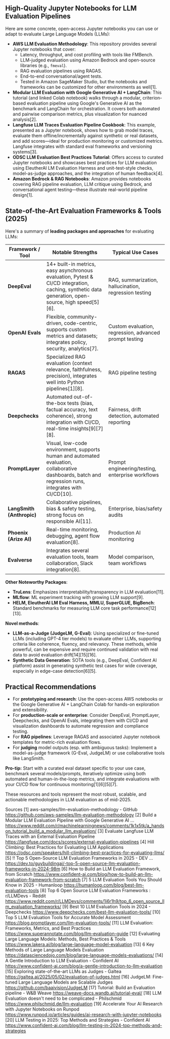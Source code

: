 ## High-Quality Jupyter Notebooks for LLM Evaluation Pipelines

Here are some concrete, open-access Jupyter notebooks you can use or adapt to evaluate Large Language Models (LLMs):

- **AWS LLM Evaluation Methodology**: This repository provides several Jupyter notebooks that cover:
  - Latency, throughput, and cost profiling with tools like FMBench.
  - LLM-judged evaluation using Amazon Bedrock and open-source libraries (e.g., `fmeval`).
  - RAG evaluation pipelines using RAGAS.
  - End-to-end conversational/agent tests.
  - Tested in Amazon SageMaker Studio, but the notebooks and frameworks can be customized for other environments as well[1].
- **Modular LLM Evaluation with Google Generative AI + LangChain**: This tutorial (and linked Colab notebook) walks through a modular, criterion-based evaluation pipeline using Google's Generative AI as the benchmark and LangChain for orchestration. It covers both automated and pairwise comparison metrics, plus visualization for nuanced analysis[2].
- **Langfuse LLM Traces Evaluation Pipeline Cookbook**: This example, presented as a Jupyter notebook, shows how to grab model traces, evaluate them offline/incrementally against synthetic or real datasets, and add scores—ideal for production monitoring or customized metrics. Langfuse integrates with standard eval frameworks and versioning systems[3].
- **ODSC LLM Evaluation Best Practices Tutorial**: Offers access to curated Jupyter notebooks and showcases best practices for LLM evaluation using EleutherAI LM Evaluation Harness and unit-test-style checks, model-as-judge approaches, and the integration of human feedback[4].
- **Amazon Bedrock & RAG Notebooks**: Amazon provides notebooks covering RAG pipeline evaluation, LLM critique using Bedrock, and conversational agent testing—these illustrate real-world pipeline design[1].

## State-of-the-Art Evaluation Frameworks & Tools (2025)

Here's a summary of **leading packages and approaches** for evaluating LLMs:

| Framework / Tool  | Notable Strengths                                           | Typical Use Cases                      |
|-------------------|------------------------------------------------------------|----------------------------------------|
| **DeepEval**      | 14+ built-in metrics, easy asynchronous evaluation, Pytest & CI/CD integration, caching, synthetic data generation, open-source, high speed[5][6]. | RAG, summarization, hallucination, regression testing |
| **OpenAI Evals**  | Flexible, community-driven, code-centric, supports custom metrics and datasets; integrates policy, security, analytics[7]. | Custom evaluation, regression, advanced prompt testing |
| **RAGAS**         | Specialized RAG evaluation (context relevance, faithfulness, precision), integrates well into Python pipelines[1][8]. | RAG pipeline testing                   |
| **Deepchecks**    | Automated out-of-the-box tests (bias, factual accuracy, text coherence), strong integration with CI/CD, real-time insights[9][7][8]. | Fairness, drift detection, automated reporting |
| **PromptLayer**   | Visual, low-code environment, supports human and automated evaluation, collaborative dashboards, batch and regression runs, integrates with CI/CD[10]. | Prompt engineering/testing, enterprise workflows |
| **LangSmith (Anthropic)** | Collaborative pipelines, bias & safety testing, strong focus on responsible AI[11]. | Enterprise, bias/safety audits         |
| **Phoenix (Arize AI)**| Real-time monitoring, debugging, agent flow evaluation[8]. | Production AI monitoring               |
| **Evalverse**     | Integrates several evaluation tools, team collaboration, Slack integration[8]. | Model comparison, team workflows       |

**Other Noteworthy Packages**:
- **TruLens**: Emphasizes interpretability/transparency in LLM evaluation[11].
- **MLflow**: ML experiment tracking with growing LLM support[9].
- **HELM, EleutherAI LM Eval Harness, MMLU, SuperGLUE, BigBench**: Standard benchmarks for measuring LLM core task performance[12][13].

**Novel methods**:
- **LLM-as-a-Judge (JudgeLM, G-Eval)**: Using specialized or fine-tuned LLMs (including GPT-4 tier models) to evaluate other LLMs, supporting criteria like coherence, fluency, and relevancy. These methods, while powerful, can be expensive and require continued validation with real data to avoid evaluation drift[14][15][16].
- **Synthetic Data Generation**: SOTA tools (e.g., DeepEval, Confident AI platform) assist in generating synthetic test cases for wide coverage, especially in edge-case detection[6][5].

## Practical Recommendations

- For **prototyping and research**: Use the open-access AWS notebooks or the Google Generative AI + LangChain Colab for hands-on exploration and extensibility.
- For **production-scale or enterprise**: Consider DeepEval, PromptLayer, Deepchecks, and OpenAI Evals, integrating them with CI/CD and visualization dashboards to automate regression and compliance testing.
- For **RAG pipelines**: Leverage RAGAS and associated Jupyter notebook templates for metric-rich evaluation flows.
- For **judging** model outputs (esp. with ambiguous tasks): Implement a model-as-judge framework (G-Eval, JudgeLM) or use collaborative tools like LangSmith.

**Pro-tip:** Start with a curated eval dataset specific to your use case, benchmark several models/prompts, iteratively optimize using both automated and human-in-the-loop metrics, and integrate evaluations with your CI/CD flow for continuous monitoring[1][6][5][7].

These resources and tools represent the most robust, scalable, and actionable methodologies in LLM evaluation as of mid-2025.

Sources
[1] aws-samples/llm-evaluation-methodology - GitHub https://github.com/aws-samples/llm-evaluation-methodology
[2] Build a Modular LLM Evaluation Pipeline with Google Generative AI ... https://www.reddit.com/r/machinelearningnews/comments/1k1x5tk/a_handson_tutorial_build_a_modular_llm_evaluation/
[3] Evaluate Langfuse LLM Traces with an External Evaluation Pipeline https://langfuse.com/docs/scores/external-evaluation-pipelines
[4] Hill Climbing: Best Practices for Evaluating LLM Applications https://odsc.com/speakers/hill-climbing-best-practices-for-evaluating-llms/
[5] ‼️ Top 5 Open-Source LLM Evaluation Frameworks in 2025 - DEV ... https://dev.to/guybuildingai/-top-5-open-source-llm-evaluation-frameworks-in-2024-98m
[6] How to Build an LLM Evaluation Framework, from Scratch https://www.confident-ai.com/blog/how-to-build-an-llm-evaluation-framework-from-scratch
[7] 5 LLM Evaluation Tools You Should Know in 2025 - Humanloop https://humanloop.com/blog/best-llm-evaluation-tools
[8] Top 6 Open Source LLM Evaluation Frameworks : r/LLMDevs - Reddit https://www.reddit.com/r/LLMDevs/comments/1i6r1h9/top_6_open_source_llm_evaluation_frameworks/
[9] Best 10 LLM Evaluation Tools in 2024 - Deepchecks https://www.deepchecks.com/best-llm-evaluation-tools/
[10] Top 5 LLM Evaluation Tools for Accurate Model Assessment https://blog.promptlayer.com/llm-evaluation-tools/
[11] LLM Evaluation: Frameworks, Metrics, and Best Practices https://www.superannotate.com/blog/llm-evaluation-guide
[12] Evaluating Large Language Models: Methods, Best Practices & Tools https://www.lakera.ai/blog/large-language-model-evaluation
[13] 6 Key Methods of Large Language Models Evaluation https://datasciencedojo.com/blog/large-language-models-evaluations/
[14] A Gentle Introduction to LLM Evaluation - Confident AI https://www.confident-ai.com/blog/a-gentle-introduction-to-llm-evaluation
[15] Exploring state-of-the-art LLMs as Judges - Galtea https://galtea.ai/2025/05/02/evaluation-of-judges.html
[16] JudgeLM: Fine-tuned Large Language Models are Scalable Judges https://github.com/baaivision/JudgeLM
[17] Tutorial: Build an Evaluation pipeline - W&B Weave https://weave-docs.wandb.ai/tutorial-eval/
[18] LLM Evaluation doesn't need to be complicated - Philschmid https://www.philschmid.de/llm-evaluation
[19] Accelerate Your AI Research with Jupyter Notebooks on Runpod https://www.runpod.io/articles/guides/ai-research-with-jupyter-notebooks
[20] LLM Testing in 2025: Top Methods and Strategies - Confident AI https://www.confident-ai.com/blog/llm-testing-in-2024-top-methods-and-strategies
